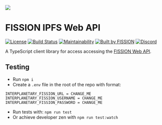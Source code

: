 ![](https://github.com/fission-suite/web-api/raw/master/assets/logo.png?sanitize=true)

# FISSION IPFS Web API

[![License](https://img.shields.io/badge/License-Apache%202.0-blue.svg)](https://github.com/fission-suite/blob/master/LICENSE)
[![Build Status](https://travis-ci.org/fission-suite/typescript-client.svg?branch=master)](https://travis-ci.org/fission-suite/typescript-client)
[![Maintainability](https://api.codeclimate.com/v1/badges/2a271d744d14ad487a24/maintainability)](https://codeclimate.com/github/fission-suite/typescript-client/maintainability)
[![Built by FISSION](https://img.shields.io/badge/⌘-Built_by_FISSION-purple.svg)](https://fission.codes)
[![Discord](https://img.shields.io/discord/478735028319158273.svg)](https://discord.gg/zAQBDEq)

A TypeScript client library for access accessing the [FISSION Web API](https://github.com/fission-suite/web-api/).

## Testing
- Run `npm i`
- Create a `.env` file in the root of the repo with format:
```
INTERPLANETARY_FISSION_URL = CHANGE_ME
INTERPLANETARY_FISSION_USERNAME = CHANGE_ME
INTERPLANETARY_FISSION_PASSWORD = CHANGE_ME
```
- Run tests with: `npm run test`
- Or achieve developer zen with `npm run test:watch`
